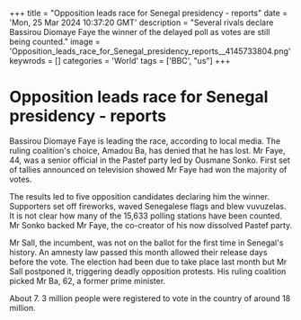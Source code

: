 +++
title = "Opposition leads race for Senegal presidency - reports"
date = 'Mon, 25 Mar 2024 10:37:20 GMT'
description = "Several rivals declare Bassirou Diomaye Faye the winner of the delayed poll as votes are still being counted."
image = 'Opposition_leads_race_for_Senegal_presidency_reports__4145733804.png'
keywrods =  []
categories = 'World'
tags = ['BBC', "us"]
+++

# Opposition leads race for Senegal presidency - reports

Bassirou Diomaye Faye is leading the race, according to local media.
The ruling coalition<bb>'s choice, Amadou Ba, has denied that he has lost.
Mr Faye, 44, was a senior official in the Pastef party led by Ousmane Sonko.
First set of tallies announced on television showed Mr Faye had won the majority of votes.

The results led to five opposition candidates declaring him the winner.
Supporters set off fireworks, waved Senegalese flags and blew vuvuzelas.
It is not clear how many of the 15,633 polling stations have been counted.
Mr Sonko backed Mr Faye, the co-creator of his now dissolved Pastef party.

Mr Sall, the incumbent, was not on the ballot for the first time in Senegal<bb>'s history.
An amnesty law passed this month allowed their release days before the vote.
The election had been due to take place last month but Mr Sall postponed it, triggering deadly opposition protests.
His ruling coalition picked Mr Ba, 62, a former prime minister.

About 7.
3 million people were registered to vote in the country of around 18 million.


